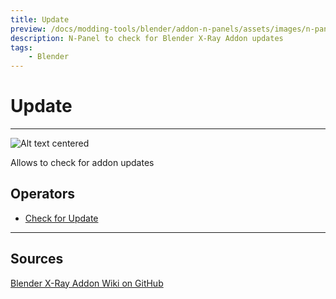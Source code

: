 ```yaml
---
title: Update
preview: /docs/modding-tools/blender/addon-n-panels/assets/images/n-panel-update.png
description: N-Panel to check for Blender X-Ray Addon updates
tags:
    - Blender
---
```


# Update

___

![Alt text centered](assets/images/n-panel-update.png)

Allows to check for addon updates

## Operators

- [Check for Update](../addon-operators/operator-check-for-update.md)

___

## Sources

[Blender X-Ray Addon Wiki on GitHub](https://github.com/PavelBlend/blender-xray/wiki/Panel-Update)

